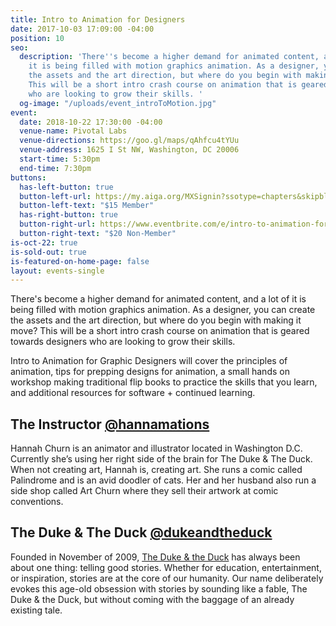 ```yaml
---
title: Intro to Animation for Designers
date: 2017-10-03 17:09:00 -04:00
position: 10
seo:
  description: 'There''s become a higher demand for animated content, and a lot of
    it is being filled with motion graphics animation. As a designer, you can create
    the assets and the art direction, but where do you begin with making it move?
    This will be a short intro crash course on animation that is geared towards designers
    who are looking to grow their skills. '
  og-image: "/uploads/event_introToMotion.jpg"
event:
  date: 2018-10-22 17:30:00 -04:00
  venue-name: Pivotal Labs
  venue-directions: https://goo.gl/maps/qAhfcu4tYUu
  venue-address: 1625 I St NW, Washington, DC 20006
  start-time: 5:30pm
  end-time: 7:30pm
buttons:
  has-left-button: true
  button-left-url: https://my.aiga.org/MXSignin?ssotype=chapters&skipblacklist&returnurl=https%3A%2F%2Fdc.aiga.org%2Fevent%2Fintro-to-animation-for-designers%2F%3Fredirect_source%3Deventbrite_register
  button-left-text: "$15 Member"
  has-right-button: true
  button-right-url: https://www.eventbrite.com/e/intro-to-animation-for-designers-tickets-50827614764
  button-right-text: "$20 Non-Member"
is-oct-22: true
is-sold-out: true
is-featured-on-home-page: false
layout: events-single
---
```


There's become a higher demand for animated content, and a lot of it is being filled with motion graphics animation. As a designer, you can create the assets and the art direction, but where do you begin with making it move? This will be a short intro crash course on animation that is geared towards designers who are looking to grow their skills. 

Intro to Animation for Graphic Designers will cover the principles of animation, tips for prepping designs for animation, a small hands on workshop making traditional flip books to practice the skills that you learn, and additional resources for software + continued learning. 

## The Instructor [@hannamations](https://www.instagram.com/hannamations/)
Hannah Churn is an animator and illustrator located in Washington D.C. Currently she’s using her right side of the brain for The Duke & The Duck. When not creating art, Hannah is, creating art. She runs a comic called Palindrome and is an avid doodler of cats. Her and her husband also run a side shop called Art Churn where they sell their artwork at comic conventions.

## The Duke & The Duck [@dukeandtheduck](https://www.instagram.com/dukeandtheduck/)
Founded in November of 2009, [The Duke & the Duck](http://www.dukeduck.com) has always been about one thing: telling good stories. Whether for education, entertainment, or inspiration, stories are at the core of our humanity. Our name deliberately evokes this age-old obsession with stories by sounding like a fable, The Duke & the Duck, but without coming with the baggage of an already existing tale.